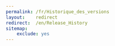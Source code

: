 ```yaml
---
permalink: /fr/Historique_des_versions
layout:    redirect
redirect:  /en/Release_History
sitemap:
    exclude: yes
---
```

